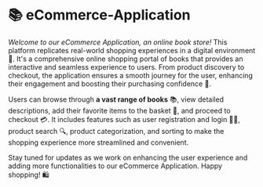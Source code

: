 # :books: eCommerce-Application 

_Welcome to our eCommerce Application, an online book store!_ This platform replicates real-world shopping experiences in a digital environment 🏪. It's a comprehensive online shopping portal of books that provides an interactive and seamless experience to users. From product discovery to checkout, the application ensures a smooth journey for the user, enhancing their engagement and boosting their purchasing confidence 🚀.

Users can browse through **a vast range of books** 📚, view detailed descriptions, add their favorite items to the basket 🛒, and proceed to checkout 💳. It includes features such as user registration and login 📝🔐, product search 🔍, product categorization, and sorting to make the shopping experience more streamlined and convenient.

Stay tuned for updates as we work on enhancing the user experience and adding more functionalities to our eCommerce Application. Happy shopping! 🛍️
